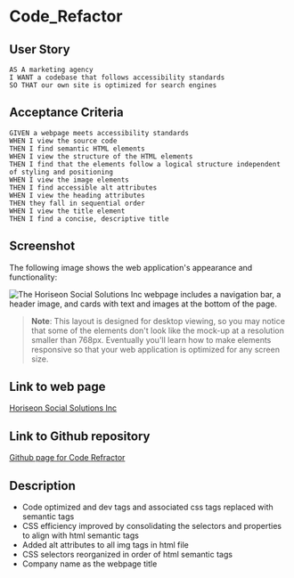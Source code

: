 # Code_Refactor

## User Story

```
AS A marketing agency
I WANT a codebase that follows accessibility standards
SO THAT our own site is optimized for search engines
```

## Acceptance Criteria

```
GIVEN a webpage meets accessibility standards
WHEN I view the source code
THEN I find semantic HTML elements
WHEN I view the structure of the HTML elements
THEN I find that the elements follow a logical structure independent of styling and positioning
WHEN I view the image elements
THEN I find accessible alt attributes
WHEN I view the heading attributes
THEN they fall in sequential order
WHEN I view the title element
THEN I find a concise, descriptive title
```

## Screenshot

The following image shows the web application's appearance and functionality:

![The Horiseon Social Solutions Inc webpage includes a navigation bar, a header image, and cards with text and images at the bottom of the page.](./assets/homepage_screenshot.png)
> **Note**: This layout is designed for desktop viewing, so you may notice that some of the elements don't look like the mock-up at a resolution smaller than 768px. Eventually you'll learn how to make elements responsive so that your web application is optimized for any screen size.

## Link to web page
[Horiseon Social Solutions Inc](https://eamahma.github.io/Code_Refactor/)

## Link to Github repository
[Github page for Code Refractor](https://github.com/eamahma/Code_Refactor)


## Description
* Code optimized and dev tags and associated css tags replaced with semantic tags
* CSS efficiency improved by consolidating the selectors and properties to align with html semantic tags
* Added alt attributes to all img tags in html file
* CSS selectors reorganized in order of html semantic tags
* Company name as the webpage title
